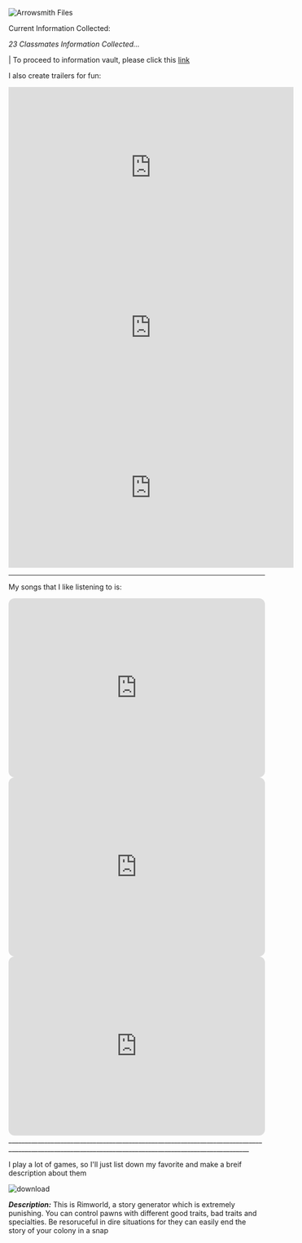 ![Arrowsmith Files](https://user-images.githubusercontent.com/122270718/212236638-07f67764-1819-4aea-a34f-794e0dc1acf1.png)

Current Information Collected:

*23 Classmates Information Collected...*

| To proceed to information vault, please click this [link](https://jstrieb.github.io/link-lock/#eyJ2IjoiMC4wLjEiLCJlIjoiTnlnZFR5SlJqUTdPZFNvMmhrUHRjTExqeUFja2tXcURDUysxUXBEdU1hRTlYNC9CakVJc0F6Zm0yT0wwaUJINVg2Y0VHWVlqYVFXRk5Jc2pEcXQra1hISElGRTJON2s5QURQZHlCSGxUMHhNYzNVS1VZQVN3cVgvZnB6Q3F1T3lWYVQwZ2d0L3B2SHk3R1RLREZKKy93PT0iLCJoIjoiUGFzc3dvcmQgZm9yICBib3RoIEVtYWlsc1xuIiwiaSI6IjJMVlA0a2VvOHh5QUVTaHkifQ==)

I also create trailers for fun:

<iframe width="560" height="315" src="https://www.youtube.com/embed/p3h5JR6c2BY" title="YouTube video player" frameborder="0" allow="accelerometer; autoplay; clipboard-write; encrypted-media; gyroscope; picture-in-picture; web-share" allowfullscreen></iframe>


<iframe width="560" height="315" src="https://www.youtube.com/embed/0s8_2RZpoNo" title="YouTube video player" frameborder="0" allow="accelerometer; autoplay; clipboard-write; encrypted-media; gyroscope; picture-in-picture; web-share" allowfullscreen></iframe>


<iframe width="560" height="315" src="https://www.youtube.com/embed/fXisD0FuamQ" title="YouTube video player" frameborder="0" allow="accelerometer; autoplay; clipboard-write; encrypted-media; gyroscope; picture-in-picture; web-share" allowfullscreen></iframe>

____________________________________________________________________________________________________________________________________________________________________
My songs that I like listening to is:

<iframe style="border-radius:12px" src="https://open.spotify.com/embed/track/5QHFG990gTrqd9lreManUi?utm_source=generator" width="100%" height="352" frameBorder="0" allowfullscreen="" allow="autoplay; clipboard-write; encrypted-media; fullscreen; picture-in-picture" loading="lazy"></iframe>

<iframe style="border-radius:12px" src="https://open.spotify.com/embed/track/18wSH9W51fEBd9qrUAb9aW?utm_source=generator" width="100%" height="352" frameBorder="0" allowfullscreen="" allow="autoplay; clipboard-write; encrypted-media; fullscreen; picture-in-picture" loading="lazy"></iframe>

<iframe style="border-radius:12px" src="https://open.spotify.com/embed/track/5iYvwRceZvXum71okKjfVu?utm_source=generator" width="100%" height="352" frameBorder="0" allowfullscreen="" allow="autoplay; clipboard-write; encrypted-media; fullscreen; picture-in-picture" loading="lazy"></iframe>
________________________________________________________________________________________________________________________________________________________


I play a lot of games, so I'll just list down my favorite and make a breif description about them


![download](https://user-images.githubusercontent.com/122270718/212289005-8ed7b88a-4794-42b3-a045-0942eecc8cc9.jpg)

***Description:***
This is Rimworld, a story generator which is extremely punishing. You can control pawns with different good traits, bad traits and specialties. Be resoruceful in dire situations for they can easily end the story of your colony in a snap

